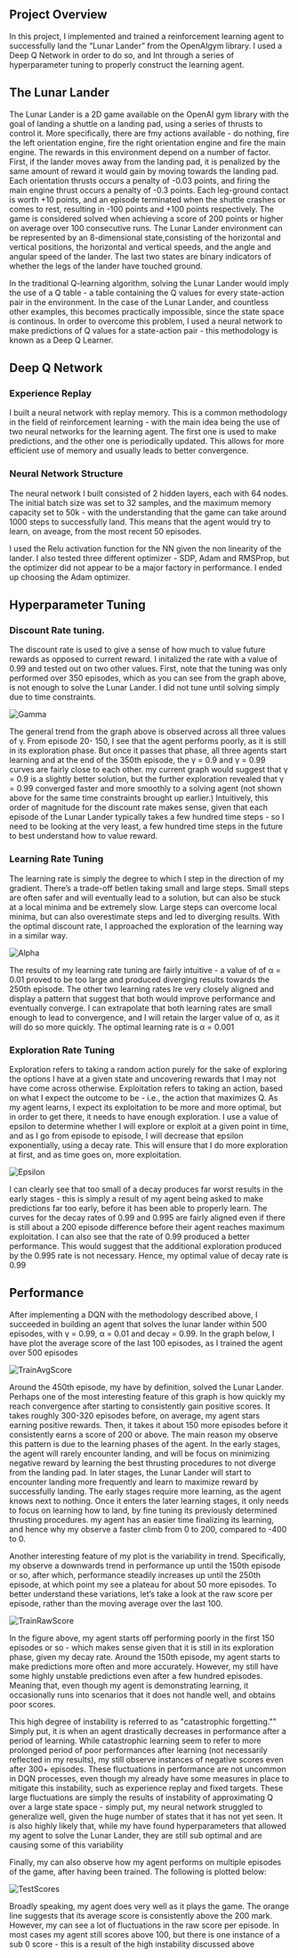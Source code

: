 ## Project Overview

In this project, I implemented and trained a reinforcement learning agent to successfully land the “Lunar Lander” from the OpenAIgym library. I used a Deep Q Network in order to do so, and Int through a series of hyperparameter tuning to properly construct the learning agent. 

## The Lunar Lander

The Lunar Lander is a 2D game available on the OpenAI
gym library with the goal of landing a shuttle on a
landing pad, using a series of thrusts to control it. More
specifically, there are fmy actions available - do nothing, fire
the left orientation engine, fire the right orientation engine
and fire the main engine. The rewards in this environment
depend on a number of factor. First, if the lander moves away
from the landing pad, it is penalized by the same amount
of reward it would gain by moving towards the landing pad.
Each orientation thrusts occurs a penalty of -0.03 points, and
firing the main engine thrust occurs a penalty of -0.3 points.
Each leg-ground contact is worth +10 points, and an episode
terminated when the shuttle crashes or comes to rest, resulting
in -100 points and +100 points respectively. The game is
considered solved when achieving a score of 200 points or
higher on average over 100 consecutive runs.
The Lunar Lander environment can be represented by an
8-dimensional state,consisting of the horizontal and vertical positions, the
horizontal and vertical speeds, and the angle and
angular speed of the lander. The last two states are binary indicators of whether the legs of the lander have touched ground.

In the traditional Q-learning algorithm, solving the Lunar
Lander would imply the use of a Q table - a table containing
the Q values for every state-action pair in the environment. In the case of the Lunar Lander, and countless other
examples, this becomes practically impossible, since the state space is continous. In order to overcome this problem, I used a neural network to make predictions of Q values for a state-action pair - this methodology is known as a Deep Q Learner.

## Deep Q Network

### Experience Replay

I built a neural network with replay memory. This is a common methodology in the field of reinforcement learning - with the main idea being the use of two neural networks for the learning agent. The first one is used to make predictions, and the other one is periodically updated. This allows for more efficient use of memory and usually leads to better convergence.

### Neural Network Structure

The neural network I built consisted of 2 hidden layers, each with 64 nodes. The initial batch size was set to 32 samples, and the maximum memory capacity set to 50k - with the understanding that the game can take around 1000 steps to successfully land. This means that the agent would try to learn, on aveage, from the most recent 50 episodes.

I used the Relu activation function for the NN given the non linearity of the lander. I also tested three different optimizer - SDP, Adam and RMSProp, but the optimizer did not appear to be a major factory in performance. I ended up choosing the Adam optimizer.

## Hyperparameter Tuning

### Discount Rate tuning.

The discount rate is used to give a sense of how much
to value future rewards as opposed to current reward. I initalized the rate with a value of 0.99 and tested out on two other values. First, note that the tuning was only performed over 350
episodes, which as you can see from the graph above, is not
enough to solve the Lunar Lander. I did not tune until
solving simply due to time constraints.

![Gamma](Gamma_Tuning.PNG)

The general trend from the graph above
is observed across all three values of γ. From episode 20-
150, I see that the agent performs poorly, as it is still in
its exploration phase. But once it passes that phase, all three
agents start learning and at the end of the 350th episode, the
γ = 0.9 and γ = 0.99 curves are fairly close to each other. my
current graph would suggest that γ = 0.9 is a slightly better
solution, but the further exploration revealed that γ = 0.99
converged faster and more smoothly to a solving agent (not
shown above for the same time constraints brought up earlier.)
Intuitively, this order of magnitude for the discount rate makes
sense, given that each episode of the Lunar Lander typically
takes a few hundred time steps - so I need to be looking at
the very least, a few hundred time steps in the future to best
understand how to value reward.

### Learning Rate Tuning

The learning rate
is simply the degree to which I step in the direction of my
gradient. There’s a trade-off betIen taking small and large
steps. Small steps are often safer and will eventually lead to
a solution, but can also be stuck at a local minima and be
extremely slow. Large steps can overcome local minima, but
can also overestimate steps and led to diverging results. With the optimal discount rate, I approached the exploration of the learning way in a similar way.

![Alpha](Alpha_Tuning.PNG)

The results of my learning rate tuning are fairly intuitive - a value of of α = 0.01 proved to be too large and
produced diverging results towards the 250th episode. The
other two learning rates Ire very closely aligned and display
a pattern that suggest that both would improve performance
and eventually converge. I can extrapolate that both learning
rates are small enough to lead to convergence, and I will
retain the larger value of α, as it will do so more quickly. The
optimal learning rate is α = 0.001

### Exploration Rate Tuning

Exploration
refers to taking a random action purely for the sake of
exploring the options I have at a given state and uncovering rewards that I may not have come across otherwise.
Exploitation refers to taking an action, based on what I
expect the outcome to be - i.e., the action that maximizes
Q. As my agent learns, I expect its exploitation to be more
and more optimal, but in order to get there, it needs to have
enough exploration. I use a value of epsilon to determine
whether I will explore or exploit at a given point in time,
and as I go from episode to episode, I will decrease that
epsilon exponentially, using a decay rate. This will ensure that
I do more exploration at first, and as time goes on, more
exploitation.

![Epsilon](Epsilon_Tuning.PNG)

I can clearly see that too small of a decay produces far
worst results in the early stages - this is simply a result of my
agent being asked to make predictions far too early, before it
has been able to properly learn. The curves for the decay rates
of 0.99 and 0.995 are fairly aligned even if there is still about
a 200 episode difference before their agent reaches maximum
exploitation. I can also see that the rate of 0.99 produced
a better performance. This would suggest that the additional
exploration produced by the 0.995 rate is not necessary. Hence,
my optimal value of decay rate is 0.99

## Performance

After implementing a DQN with the methodology described
above, I succeeded in building an agent that solves the lunar
lander within 500 episodes, with γ = 0.99, α = 0.01 and
decay = 0.99. In the graph below, I have plot the average
score of the last 100 episodes, as I trained the agent over
500 episodes

![TrainAvgScore](TrainAvgScore.PNG)

Around the 450th episode, my have
by definition, solved the Lunar Lander. Perhaps one of the
most interesting feature of this graph is how quickly my reach
convergence after starting to consistently gain positive scores.
It takes roughly 300-320 episodes before, on average, my
agent stars earning positive rewards. Then, it takes it about
150 more episodes before it consistently earns a score of 200
or above. The main reason my observe this pattern is due to
the learning phases of the agent. In the early stages, the agent
will rarely encounter landing, and will be focus on minimizing
negative reward by learning the best thrusting procedures to
not diverge from the landing pad. In later stages, the Lunar
Lander will start to encounter landing more frequently and
learn to maximize reward by successfully landing. The early
stages require more learning, as the agent knows next to
nothing. Once it enters the later learning stages, it only needs
to focus on learning how to land, by fine tuning its previously
determined thrusting procedures. my agent has an easier time
finalizing its learning, and hence why my observe a faster
climb from 0 to 200, compared to -400 to 0.

Another interesting feature of my plot is the variability
in trend. Specifically, my observe a downwards trend in
performance up until the 150th episode or so, after which,
performance steadily increases up until the 250th episode, at which point my see a plateau for about 50 more episodes. To
better understand these variations, let’s take a look at the raw
score per episode, rather than the moving average over the last
100.

![TrainRawScore](TrainRawScore.PNG)

In the figure above, my agent starts off
performing poorly in the first 150 episodes or so - which
makes sense given that it is still in its exploration phase, given
my decay rate. Around the 150th episode, my agent starts to
make predictions more often and more accurately. However,
my still have some highly unstable predictions even after a
few hundred episodes. Meaning that, even though my agent
is demonstrating learning, it occasionally runs into scenarios
that it does not handle well, and obtains poor scores.

This high degree of instability is referred to as "catastrophic forgetting."" Simply put, it is when an
agent drastically decreases in performance after a period of
learning. While catastrophic learning seem to refer to more
prolonged period of poor performances after learning (not
necessarily reflected in my results), my still observe instances
of negative scores even after 300+ episodes. These fluctuations
in performance are not uncommon in DQN processes, even
though my already have some measures in place to mitigate
this instability, such as experience replay and fixed targets.
These large fluctuations are simply the results of instability
of approximating Q over a large state space - simply put, my
neural network struggled to generalize well, given the huge
number of states that it has not yet seen. It is also highly likely
that, while my have found hyperparameters that allowed my
agent to solve the Lunar Lander, they are still sub optimal and
are causing some of this variability

Finally, my can also observe how my agent performs on
multiple episodes of the game, after having been trained. The
following is plotted below:

![TestScores](TestScores.PNG)

Broadly speaking, my agent does very well as it plays
the game. The orange line suggests that its average score is
consistently above the 200 mark. However, my can see a lot
of fluctuations in the raw score per episode. In most cases my
agent still scores above 100, but there is one instance of a
sub 0 score - this is a result of the high instability discussed
above